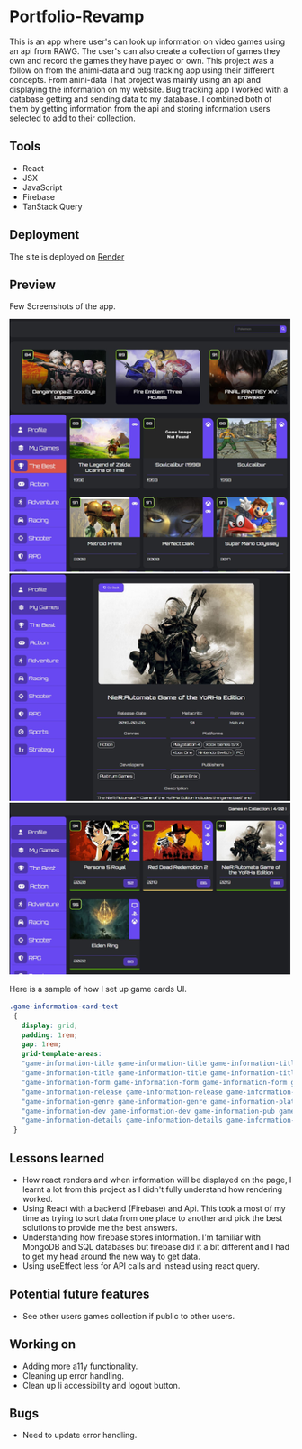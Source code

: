 # Portfolio-Revamp

This is an app where user's can look up information on video games using an api from RAWG. The user's can also create a collection of games they own and record the games they have played or own. This project was a follow on from the animi-data and bug tracking app using their different concepts. From anini-data That project was mainly using an api and displaying the information on my website. Bug tracking app I worked with a database getting and sending data to my database. I combined both of them by getting information from the api and storing information users selected to add to their collection.

## Tools

- React
- JSX
- JavaScript
- Firebase
- TanStack Query

## Deployment

The site is deployed on [Render](https://gamer-data.onrender.com/)

## Preview

Few Screenshots of the app.

<img src="public/game-1.JPG" width="500">
<img src="public/game-2.JPG" width="500">
<img src="public/game-3.JPG" width="500">

Here is a sample of how I set up game cards UI.

```css
.game-information-card-text
 {
   display: grid;
   padding: 1rem;
   gap: 1rem;
   grid-template-areas: 
   "game-information-title game-information-title game-information-title game-information-title"
   "game-information-title game-information-title game-information-title game-information-title"
   "game-information-form game-information-form game-information-form game-information-button"
   "game-information-release game-information-release game-information-score game-information-rating"
   "game-information-genre game-information-genre game-information-platforms game-information-platforms"
   "game-information-dev game-information-dev game-information-pub game-information-pub "
   "game-information-details game-information-details game-information-details game-information-details " ;
 }

```

## Lessons learned

- How react renders and when information will be displayed on the page, I learnt a lot from this project as I didn't fully understand how rendering worked. 
- Using React with a backend (Firebase) and Api. This took a most of my time as trying to sort data from one place to another and pick the best solutions to provide me the best answers. 
- Understanding how firebase stores information. I'm familiar with MongoDB and SQL databases but firebase did it a bit different and I had to get my head around the new way to get data. 
- Using useEffect less for API calls and instead using react query. 

## Potential future features

- See other users games collection if public to other users. 

## Working on

- Adding more a11y functionality. 
- Cleaning up error handling.  
- Clean up li accessibility and logout button.  

## Bugs
- Need to update error handling.
